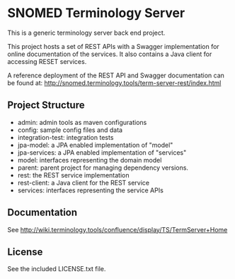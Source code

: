 SNOMED Terminology Server
=========================

This is a generic terminology server back end project.

This project hosts a set of REST APIs with a Swagger implementation for online documentation of the services. It also contains a Java client for accessing RESET services.

A reference deployment of the REST API and Swagger documentation can be found at:
http://snomed.terminology.tools/term-server-rest/index.html

Project Structure
-----------------

* admin: admin tools as maven configurations
* config: sample config files and data
* integration-test: integration tests
* jpa-model: a JPA enabled implementation of "model"
* jpa-services: a JPA enabled implementation of "services"
* model: interfaces representing the domain model
* parent: parent project for managing dependency versions.
* rest: the REST service implementation
* rest-client: a Java client for the REST service
* services: interfaces representing the service APIs

Documentation
-------------
See http://wiki.terminology.tools/confluence/display/TS/TermServer+Home

License
-------
See the included LICENSE.txt file.



